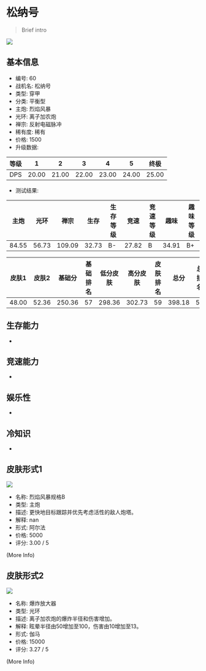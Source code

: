 # 松纳号

> Brief intro

<img src="/ships/ship_60.png" style={{zoom:1}}/>

## 基本信息

- 编号: 60
- 战机名: 松纳号
- 类型: 穿甲
- 分类: 平衡型
- 主炮: 烈焰风暴
- 光环: 离子加农炮
- 禅宗: 反射电磁脉冲
- 稀有度: 稀有
- 价格: 1500
- 升级数据: 

| 等级 | 1 | 2 | 3 | 4 | 5 | 终极 |
|--|--|--|--|--|--|--|
| DPS | 20.00 | 21.00 | 22.00 | 23.00 | 24.00 | 25.00 |

- 测试结果: 

| 主炮 | 光环 | 禅宗 | 生存 | 生存等级 | 竞速 | 竞速等级 | 趣味 | 趣味等级 |
|--|--|--|--|--|--|--|--|--|
| 84.55 | 56.73 | 109.09 | 32.73 | B- | 27.82 | B | 34.91 | B+ |

| 皮肤1 | 皮肤2 | 基础分 | 基础排名 | 低分皮肤 | 高分皮肤 | 皮肤排名 | 总分 | 总排名 |
|--|--|--|--|--|--|--|--|--|
| 48.00 | 52.36 | 250.36 | 57 | 298.36 | 302.73 | 59 | 398.18 | 59 |

## 生存能力

-

## 竞速能力

-

## 娱乐性

-

## 冷知识

-

## 皮肤形式1

<img src="/ships/ship_60_apex_1.png" style={{zoom:1}}/>

- 名称: 烈焰风暴规格B
- 类型: 主炮
- 描述: 更快地目标跟踪并优先考虑活性的敌人炮塔。
- 解释: nan
- 形式: 阿尔法
- 价格: 5000
- 评分: 3.00 / 5

(More Info)

## 皮肤形式2

<img src="/ships/ship_60_apex_2.png" style={{zoom:1}}/>

- 名称: 爆炸放大器
- 类型: 光环
- 描述: 离子加农炮的爆炸半径和伤害增加。
- 解释: 眩晕半径由50增加至100，伤害由10增加至13。
- 形式: 伽马
- 价格: 15000
- 评分: 3.27 / 5

(More Info)
